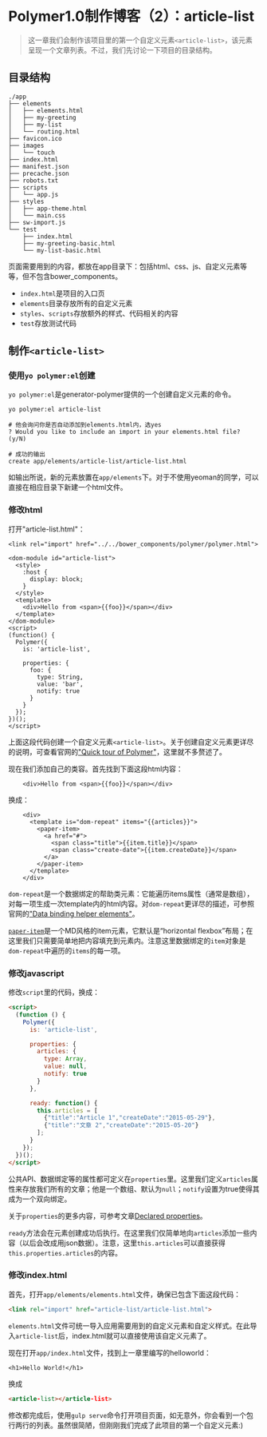 # Polymer1.0制作博客（2）：article-list

>这一章我们会制作该项目里的第一个自定义元素`<article-list>`，该元素呈现一个文章列表。不过，我们先讨论一下项目的目录结构。

## 目录结构

```
./app
├── elements
│   ├── elements.html
│   ├── my-greeting
│   ├── my-list
│   └── routing.html
├── favicon.ico
├── images
│   └── touch
├── index.html
├── manifest.json
├── precache.json
├── robots.txt
├── scripts
│   └── app.js
├── styles
│   ├── app-theme.html
│   └── main.css
├── sw-import.js
└── test
    ├── index.html
    ├── my-greeting-basic.html
    └── my-list-basic.html
```

页面需要用到的内容，都放在app目录下：包括html、css、js、自定义元素等等，但不包含bower_components。
* `index.html`是项目的入口页
* `elements`目录存放所有的自定义元素
* `styles`、`scripts`存放额外的样式、代码相关的内容
* `test`存放测试代码

## 制作`<article-list>`

### 使用`yo polymer:el`创建

`yo polymer:el`是generator-polymer提供的一个创建自定义元素的命令。

```
yo polymer:el article-list

# 他会询问你是否自动添加到elements.html内，选yes
? Would you like to include an import in your elements.html file? (y/N)

# 成功的输出
create app/elements/article-list/article-list.html
```

如输出所说，新的元素放置在`app/elements`下。对于不使用yeoman的同学，可以直接在相应目录下新建一个html文件。

### 修改html

打开"article-list.html"：

```
<link rel="import" href="../../bower_components/polymer/polymer.html">

<dom-module id="article-list">
  <style>
    :host {
      display: block;
    }
  </style>
  <template>
    <div>Hello from <span>{{foo}}</span></div>
  </template>
</dom-module>
<script>
(function() {
  Polymer({
    is: 'article-list',

    properties: {
      foo: {
        type: String,
        value: 'bar',
        notify: true
      }
    }
  });
})();
</script>
```

上面这段代码创建一个自定义元素`<article-list>`。关于创建自定义元素更详尽的说明，可查看官网的["Quick tour of Polymer"](https://www.polymer-project.org/1.0/docs/start/quick-tour.html)，这里就不多赘述了。

现在我们添加自己的类容。首先找到下面这段html内容：

```
    <div>Hello from <span>{{foo}}</span></div>
```

换成：

```
    <div>
      <template is="dom-repeat" items="{{articles}}">
        <paper-item>
          <a href="#">
            <span class="title">{{item.title}}</span>
            <span class="create-date">{{item.createDate}}</span>
          </a>
        </paper-item>
      </template>
    </div>
```

`dom-repeat`是一个数据绑定的帮助类元素：它能遍历items属性（通常是数组），对每一项生成一次template内的html内容。对`dom-repeat`更详尽的描述，可参照官网的["Data binding helper elements"](https://www.polymer-project.org/1.0/docs/devguide/templates.html#handling-events)。

[`paper-item`](https://elements.polymer-project.org/elements/paper-item)是一个MD风格的item元素，它默认是“horizontal flexbox”布局；在这里我们只需要简单地把内容填充到元素内。注意这里数据绑定的`item`对象是`dom-repeat`中遍历的`items`的每一项。

### 修改javascript
修改`script`里的代码，换成：

```html
<script>
  (function () {
    Polymer({
      is: 'article-list',

      properties: {
        articles: {
          type: Array,
          value: null,
          notify: true
        }
      },

      ready: function() {
        this.articles = [
          {"title":"Article 1","createDate":"2015-05-29"},
          {"title":"文章 2","createDate":"2015-05-20"}
        ];
      }
    });
  })();
</script>
```

公共API、数据绑定等的属性都可定义在`properties`里。这里我们定义`articles`属性来存放我们所有的文章；他是一个数组、默认为`null`；`notify`设置为true使得其成为一个双向绑定。

关于`properties`的更多内容，可参考文章[Declared properties](https://www.polymer-project.org/1.0/docs/devguide/properties.html)。

`ready`方法会在元素创建成功后执行。在这里我们仅简单地向`articles`添加一些内容（以后会改成用json数据）。注意，这里`this.articles`可以直接获得`this.properties.articles`的内容。

### 修改index.html
首先，打开`app/elements/elements.html`文件，确保已包含下面这段代码：

```html
<link rel="import" href="article-list/article-list.html">
```

`elements.html`文件可统一导入应用需要用到的自定义元素和自定义样式。在此导入`article-list`后，index.html就可以直接使用该自定义元素了。

现在打开`app/index.html`文件，找到上一章里编写的helloworld：

```
<h1>Hello World!</h1>
```

换成

```html
<article-list></article-list>
```

修改都完成后，使用`gulp serve`命令打开项目页面，如无意外，你会看到一个包行两行的列表。虽然很简陋，但刚刚我们完成了此项目的第一个自定义元素:)
